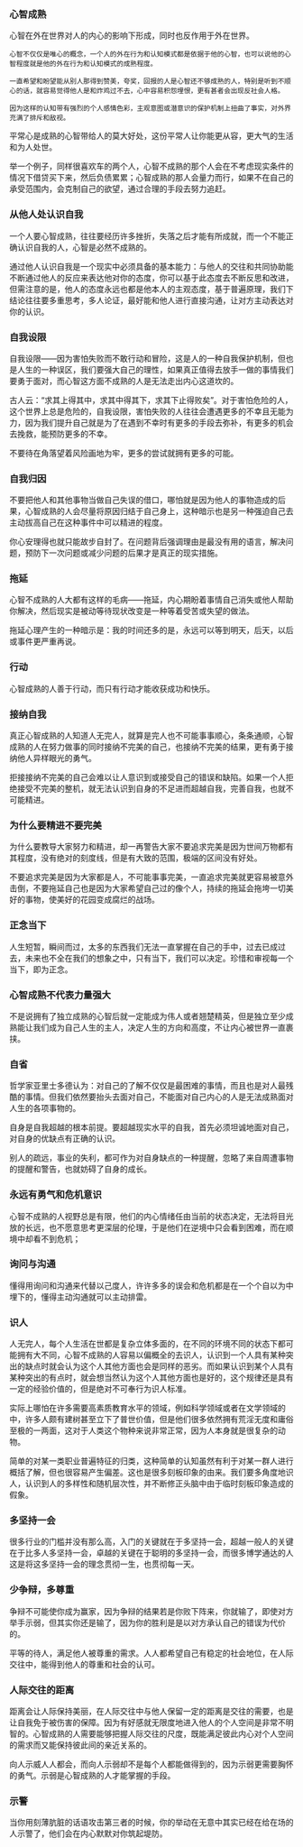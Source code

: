 ### 心智成熟

心智在外在世界对人的内心的影响下形成，同时也反作用于外在世界。

    心智不仅仅是唯心的概念，一个人的外在行为和认知模式都是依据于他的心智，也可以说他的心智程度就是他的外在行为和认知模式的成熟程度。

    一直希望和盼望能从别人那得到赞美，夸奖，回报的人是心智还不够成熟的人，特别是听到不顺心的话，就容易觉得他人是和炸鸡过不去，心中容易积怨埋恨，更有甚者会出现反社会人格。

    因为这样的认知带有强烈的个人感情色彩，主观意图或潜意识的保护机制上扭曲了事实，对外界充满了排斥和敌视。

平常心是成熟的心智带给人的莫大好处，这份平常人让你能更从容，更大气的生活和为人处世。

举一个例子，同样很喜欢车的两个人，心智不成熟的那个人会在不考虑现实条件的情况下借贷买下来，然后负债累累；心智成熟的那人会量力而行，如果不在自己的承受范围内，会克制自己的欲望，通过合理的手段去努力追赶。

### 从他人处认识自我

一个人要心智成熟，往往要经历许多挫折，失落之后才能有所成就，而一个不能正确认识自我的人，心智是必然不成熟的。

通过他人认识自我是一个现实中必须具备的基本能力：与他人的交往和共同协助能不断通过他人的反应来表达他对你的态度，你可以基于此态度去不断反思和改进，但需注意的是，他人的态度永远也都是他本人的主观态度，基于普遍原理，我们下结论往往要多重思考，多人论证，最好能和他人进行直接沟通，让对方主动表达对你的认识。

### 自我设限

自我设限——因为害怕失败而不敢行动和冒险，这是人的一种自我保护机制，但也是人生的一种误区，我们要强大自己的理性，如果真正值得去放手一做的事情我们要勇于面对，而心智这方面不成熟的人是无法走出内心这道坎的。

古人云：“求其上得其中，求其中得其下，求其下止得败矣”。对于害怕危险的人，这个世界上总是危险的，自我设限，害怕失败的人往往会遭遇更多的不幸且无能为力，因为我们提升自己就是为了在遇到不幸时有更多的手段去弥补，有更多的机会去挽救，能预防更多的不幸。

不要待在角落望着风险画地为牢，更多的尝试就拥有更多的可能。

### 自我归因

不要把他人和其他事物当做自己失误的借口，哪怕就是因为他人的事物造成的后果，心智成熟的人会尽量将原因归结于自己身上，这种暗示也是另一种强迫自己去主动拔高自己在这种事件中可以精进的程度。

你心安理得也就只能故步自封了。在问题背后强调理由是最没有用的语言，解决问题，预防下一次问题或减少问题的后果才是真正的现实措施。

### 拖延

心智不成熟的人大都有这样的毛病——拖延，内心期盼着事情自己消失或他人帮助你解决，然后现实是被动等待现状改变是一种等着受苦或失望的做法。

拖延心理产生的一种暗示是：我的时间还多的是，永远可以等到明天，后天，以后或事件更严重再说。

### 行动

心智成熟的人善于行动，而只有行动才能收获成功和快乐。

### 接纳自我

真正心智成熟的人知道人无完人，就算是完人也不可能事事顺心，条条通顺，心智成熟的人在努力做事的同时接纳不完美的自己，也接纳不完美的结果，更有勇于接纳他人异样眼光的勇气。

拒接接纳不完美的自己会难以让人意识到或接受自己的错误和缺陷。如果一个人拒绝接受不完美的整机，就无法认识到自身的不足进而超越自我，完善自我，也就不可能精进。


### 为什么要精进不要完美

为什么要教导大家努力和精进，却一再警告大家不要追求完美是因为世间万物都有其程度，没有绝对的刻度线，但是有大致的范围，极端的区间没有好处。

不要追求完美是因为大家都是人，不可能事事完美，一直追求完美就更容易被意外击倒，不要拖延自己也是因为大家希望自己过的像个人，持续的拖延会拖垮一切美好的事物，使美好的花园变成腐烂的战场。

### 正念当下

人生短暂，瞬间而过，太多的东西我们无法一直掌握在自己的手中，过去已成过去，未来也不全在我们的想象之中，只有当下，我们可以决定。珍惜和审视每一个当下，即为正念。

### 心智成熟不代表力量强大

不是说拥有了独立成熟的心智后就一定能成为伟人或者翘楚精英，但是独立至少成熟能让我们成为自己人生的主人，决定人生的方向和高度，不让内心被世界一直裹挟。


### 自省

哲学家亚里士多德认为：对自己的了解不仅仅是最困难的事情，而且也是对人最残酷的事情。但我们依然要抬头去面对自己，不能面对自己内心的人是无法成熟面对人生的各项事物的。

自身是自我超越的根本前提。要超越现实水平的自我，首先必须坦诚地面对自己，对自身的优缺点有正确的认识。

别人的疏远，事业的失利，都可作为对自身缺点的一种提醒，忽略了来自周遭事物的提醒和警告，也就妨碍了自身的成长。


### 永远有勇气和危机意识

心智不成熟的人视野总是有限，他们的内心情绪任由当前的状态决定，无法将目光放的长远，也不愿意思考更深层的伦理，于是他们在逆境中只会看到困难，而在顺境中却看不到危机；


### 询问与沟通

懂得用询问和沟通来代替以己度人，许许多多的误会和危机都是在一个个自以为中埋下的，懂得主动沟通就可以主动排雷。

### 识人

人无完人，每个人生活在世都是复杂立体多面的，在不同的环境不同的状态下都可能拥有大不同，心智不成熟的人容易以偏概全的去识人，认识到一个人具有某种突出的缺点时就会认为这个人其他方面也会是同样的恶劣。而如果认识到某个人具有某种突出的有点时，就会想当然认为这个人其他方面也是好的，这个规律还是具有一定的经验价值的，但是绝对不可奉行为识人标准。

实际上哪怕在许多需要高素质教育水平的领域，例如科学领域或者在文学领域的中，许多人颇有建树甚至立下了普世价值，但是他们很多依然拥有荒淫无度和庸俗至极的一两面，这对于人类这个物种来说非常正常，因为人本身就是很复杂的动物。

简单的对某一类职业普遍特征的归类，这种简单的认知虽然有利于对某一群人进行概括了解，但也很容易产生偏差。这也是很多刻板印象的由来。我们要多角度地识人，认识到人的多样性和随机层次性，并不断修正头脑中由于临时刻板印象造成的假象。

### 多坚持一会

很多行业的门槛并没有那么高，入门的关键就在于多坚持一会，超越一般人的关键在于比多人多坚持一会，卓越的关键在于聪明的多坚持一会，而很多博学通达的人这是将这多坚持一会的理念贯彻一生，也贯彻每一天。

### 少争辩，多尊重

争辩不可能使你成为赢家，因为争辩的结果若是你败下阵来，你就输了，即使对方举手示弱，但其实你还是输了，因为你的胜利是是以对方承认自己的错误为代价的。

平等的待人，满足他人被尊重的需求。人人都希望自己有稳定的社会地位，在人际交往中，能得到他人的尊重和社会的认可。

### 人际交往的距离

距离会让人际保持美丽，在人际交往中与他人保留一定的距离是交往的需要，也是让自我免于被伤害的保障。因为有好感就无限度地进入他人的个人空间是非常不明智的。心智成熟的人需要能够把握人际交往的尺度，既能满足彼此内心对个人空间的需求而又能保持彼此间的亲近关系的。

向人示威人人都会，而向人示弱却不是每个人都能做得到的，因为示弱更需要胸怀的勇气。示弱是心智成熟的人才能掌握的手段。

### 示警

当你用刻薄肮脏的话语攻击第三者的时候，你的举动在无意中其实已经在给在场的人示警了，他们会在内心默默对你筑起堤防。
